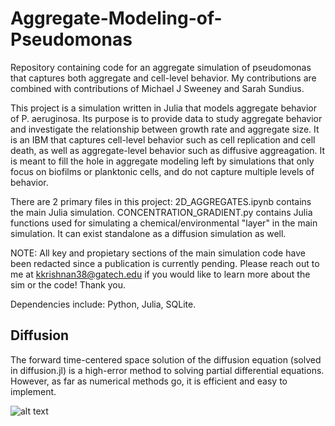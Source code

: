# Aggregate-Modeling-of-Pseudomonas
Repository containing code for an aggregate simulation of pseudomonas that captures both aggregate and cell-level behavior.  My contributions are combined with contributions of Michael J Sweeney and Sarah Sundius.

This project is a simulation written in Julia that models aggregate behavior of P. aeruginosa. Its purpose is to provide data to study aggregate behavior and investigate the relationship between growth rate and aggregate size. It is an IBM that captures cell-level behavior such as cell replication and cell death, as well as aggregate-level behavior such as diffusive aggreagation. It is meant to fill the hole in aggregate modeling left by simulations that only focus on biofilms or planktonic cells, and do not capture multiple levels of behavior.

There are 2 primary files in this project: 2D_AGGREGATES.ipynb contains the main Julia simulation. CONCENTRATION_GRADIENT.py contains Julia functions used for simulating a chemical/environmental "layer" in the main simulation. It can exist standalone as a diffusion simulation as well.

NOTE: All key and propietary sections of the main simulation code have been redacted since a publication is currently pending. Please reach out to me at kkrishnan38@gatech.edu if you would like to learn more about the sim or the code! Thank you. 

Dependencies include: Python, Julia, SQLite.

## Diffusion
The forward time-centered space solution of the diffusion equation (solved in diffusion.jl) is a high-error method to solving partial differential equations. However, as far as numerical methods go, it is efficient and easy to implement. 

![alt text](https://github.com/karthik-krishnan-28/Aggregate-Modeling-of-Pseudomonas/tree/main/thesis/diffusion.png)
